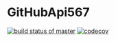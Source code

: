 # GitHubApi567
[![build status of master](https://travis-ci.org/kxue4/GitHubApi567.svg?branch=master)](https://travis-ci.org/kxue4/GitHubApi567) [![codecov](https://codecov.io/gh/kxue4/GitHubApi567/branch/master/graph/badge.svg)](https://codecov.io/gh/kxue4/GitHubApi567)
